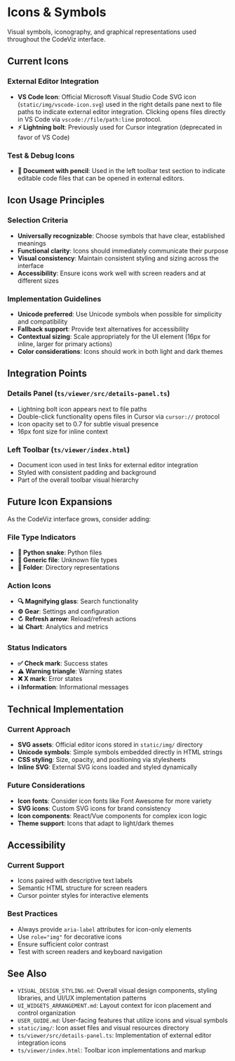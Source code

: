 # Icons & Symbols

Visual symbols, iconography, and graphical representations used throughout the CodeViz interface.

## Current Icons

### External Editor Integration

- **VS Code Icon**: Official Microsoft Visual Studio Code SVG icon (`static/img/vscode-icon.svg`) used in the right details pane next to file paths to indicate external editor integration. Clicking opens files directly in VS Code via `vscode://file/path:line` protocol.
- **⚡ Lightning bolt**: Previously used for Cursor integration (deprecated in favor of VS Code)

### Test & Debug Icons  

- **📝 Document with pencil**: Used in the left toolbar test section to indicate editable code files that can be opened in external editors.

## Icon Usage Principles

### Selection Criteria
- **Universally recognizable**: Choose symbols that have clear, established meanings
- **Functional clarity**: Icons should immediately communicate their purpose  
- **Visual consistency**: Maintain consistent styling and sizing across the interface
- **Accessibility**: Ensure icons work well with screen readers and at different sizes

### Implementation Guidelines
- **Unicode preferred**: Use Unicode symbols when possible for simplicity and compatibility
- **Fallback support**: Provide text alternatives for accessibility
- **Contextual sizing**: Scale appropriately for the UI element (16px for inline, larger for primary actions)
- **Color considerations**: Icons should work in both light and dark themes

## Integration Points

### Details Panel (`ts/viewer/src/details-panel.ts`)
- Lightning bolt icon appears next to file paths
- Double-click functionality opens files in Cursor via `cursor://` protocol
- Icon opacity set to 0.7 for subtle visual presence
- 16px font size for inline context

### Left Toolbar (`ts/viewer/index.html`)
- Document icon used in test links for external editor integration
- Styled with consistent padding and background
- Part of the overall toolbar visual hierarchy

## Future Icon Expansions

As the CodeViz interface grows, consider adding:

### File Type Indicators
- **🐍 Python snake**: Python files
- **📄 Generic file**: Unknown file types
- **📁 Folder**: Directory representations

### Action Icons  
- **🔍 Magnifying glass**: Search functionality
- **⚙️ Gear**: Settings and configuration
- **↻ Refresh arrow**: Reload/refresh actions
- **📊 Chart**: Analytics and metrics

### Status Indicators
- **✅ Check mark**: Success states
- **⚠️ Warning triangle**: Warning states  
- **❌ X mark**: Error states
- **ℹ️ Information**: Informational messages

## Technical Implementation

### Current Approach
- **SVG assets**: Official editor icons stored in `static/img/` directory
- **Unicode symbols**: Simple symbols embedded directly in HTML strings
- **CSS styling**: Size, opacity, and positioning via stylesheets
- **Inline SVG**: External SVG icons loaded and styled dynamically

### Future Considerations
- **Icon fonts**: Consider icon fonts like Font Awesome for more variety
- **SVG icons**: Custom SVG icons for brand consistency
- **Icon components**: React/Vue components for complex icon logic
- **Theme support**: Icons that adapt to light/dark themes

## Accessibility

### Current Support
- Icons paired with descriptive text labels
- Semantic HTML structure for screen readers
- Cursor pointer styles for interactive elements

### Best Practices
- Always provide `aria-label` attributes for icon-only elements
- Use `role="img"` for decorative icons
- Ensure sufficient color contrast
- Test with screen readers and keyboard navigation

## See Also

- `VISUAL_DESIGN_STYLING.md`: Overall visual design components, styling libraries, and UI/UX implementation patterns
- `UI_WIDGETS_ARRANGEMENT.md`: Layout context for icon placement and control organization
- `USER_GUIDE.md`: User-facing features that utilize icons and visual symbols
- `static/img/`: Icon asset files and visual resources directory
- `ts/viewer/src/details-panel.ts`: Implementation of external editor integration icons
- `ts/viewer/index.html`: Toolbar icon implementations and markup